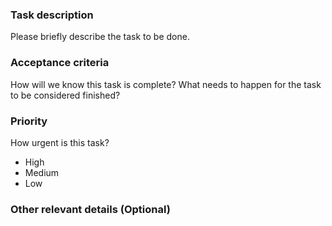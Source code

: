 ### Task description
Please briefly describe the task to be done.

### Acceptance criteria
How will we know this task is complete? What needs to happen for the task to be considered finished?

### Priority
How urgent is this task?
- High
- Medium
- Low

### Other relevant details (Optional)
